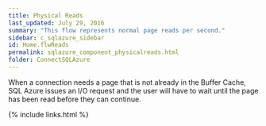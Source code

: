 ```yaml
---
title: Physical Reads
last_updated: July 29, 2016
summary: "This flow represents normal page reads per second."
sidebar: c_sqlazure_sidebar
id: Home.flwReads
permalink: sqlazure_component_physicalreads.html
folder: ConnectSQLAzure
---
```



When a connection needs a page that is not already in the Buffer Cache, SQL Azure issues an I/O request and the user
will have to wait until the page has been read before they can continue.


{% include links.html %}
